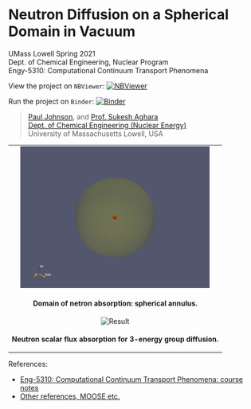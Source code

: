 # Neutron Diffusion on a Spherical Domain in Vacuum

UMass Lowell Spring 2021 <br>
Dept. of Chemical Engineering, Nuclear Program <br>
Engy-5310: Computational Continuum Transport Phenomena

View the project on `NBViewer`: [![NBViewer](https://raw.githubusercontent.com/jupyter/design/master/logos/Badges/nbviewer_badge.svg)](https://nbviewer.jupyter.org/github/dpploy/engy-5310/blob/main/projects/neutron-ball/report.ipynb)

Run the project on `Binder`: [![Binder](https://mybinder.org/badge_logo.svg)](https://mybinder.org/v2/gh/dpploy/engy-5310/HEAD?filepath=projects%2Fneutron-ball%2Freport.ipynb)

 >[Paul Johnson](https://github.com/marmolRBG
), and [Prof. Sukesh Aghara](https://github.com/xxx) <br>
 >[Dept. of Chemical Engineering (Nuclear Energy)](xxx) <br>
 >University of Massachusetts Lowell, USA <br>

|  |
|:---:|
| <img width="380" src="pics/readme-domain.png" title="Domain"> |
| <p style="text-align:center;"><b>Domain of netron absorption: spherical annulus.</b></p> |
| <img width="380" src="pics/readme-result.png" title="Result"> |
| <p style="text-align:center;"><b>Neutron scalar flux absorption for 3-energy group diffusion.</b></p> |


References:

 + [Eng-5310: Computational Continuum Transport Phenomena: course notes](https://github.com/dpploy/engy-5310)
 + [Other references, MOOSE etc.](https://github.com/dpploy/engy-5310)

